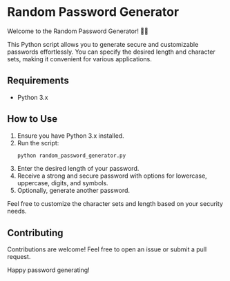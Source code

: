 # Random Password Generator

Welcome to the Random Password Generator! 🎲🔐

This Python script allows you to generate secure and customizable passwords effortlessly. You can specify the desired length and character sets, making it convenient for various applications.

## Requirements
- Python 3.x

## How to Use
1. Ensure you have Python 3.x installed.
2. Run the script:
    ```bash
    python random_password_generator.py
    ```
3. Enter the desired length of your password.
4. Receive a strong and secure password with options for lowercase, uppercase, digits, and symbols.
5. Optionally, generate another password.

Feel free to customize the character sets and length based on your security needs.

## Contributing
Contributions are welcome! Feel free to open an issue or submit a pull request.

Happy password generating!
